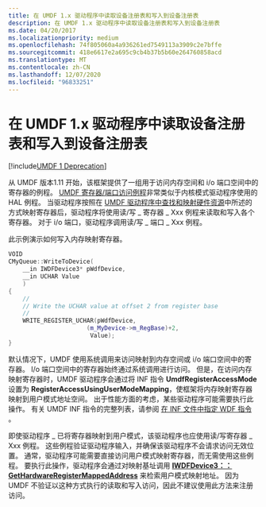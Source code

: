 ```yaml
---
title: 在 UMDF 1.x 驱动程序中读取设备注册表和写入到设备注册表
description: 在 UMDF 1.x 驱动程序中读取设备注册表和写入到设备注册表
ms.date: 04/20/2017
ms.localizationpriority: medium
ms.openlocfilehash: 74f805060a4a936261ed7549113a3909c2e7bffe
ms.sourcegitcommit: 418e6617e2a695c9cb4b37b5b60e264760858acd
ms.translationtype: MT
ms.contentlocale: zh-CN
ms.lasthandoff: 12/07/2020
ms.locfileid: "96833251"
---
```

# <a name="reading-and-writing-to-device-registers-in-umdf-1x-drivers"></a>在 UMDF 1.x 驱动程序中读取设备注册表和写入到设备注册表


[!include[UMDF 1 Deprecation](../includes/umdf-1-deprecation.md)]

从 UMDF 版本1.11 开始，该框架提供了一组用于访问内存空间和 i/o 端口空间中的寄存器的例程。 [UMDF 寄存器/端口访问例程](/windows-hardware/drivers/ddi/wudfddi/)非常类似于内核模式驱动程序使用的 HAL 例程。 当驱动程序按照在 [UMDF 驱动程序中查找和映射硬件资源](./finding-and-mapping-hardware-resources-in-umdf-1-x-drivers.md)中所述的方式映射寄存器后，驱动程序将使用读/写 \_ 寄存器 \_ Xxx 例程来读取和写入各个寄存器。 对于 i/o 端口，驱动程序调用读/写 \_ 端口 \_ Xxx 例程。

此示例演示如何写入内存映射寄存器。

```cpp
VOID
CMyQueue::WriteToDevice(
    __in IWDFDevice3* pWdfDevice,
    __in UCHAR Value
    )
{
    //
    // Write the UCHAR value at offset 2 from register base
    //
    WRITE_REGISTER_UCHAR(pWdfDevice, 
                      (m_MyDevice->m_RegBase)+2, 
                       Value);
}
```

默认情况下，UMDF 使用系统调用来访问映射到内存空间或 i/o 端口空间中的寄存器。 I/o 端口空间中的寄存器始终通过系统调用进行访问。 但是，在访问内存映射寄存器时，UMDF 驱动程序会通过将 INF 指令 **UmdfRegisterAccessMode** 设置为 **RegisterAccessUsingUserModeMapping**，使框架将内存映射寄存器映射到用户模式地址空间。 出于性能方面的考虑，某些驱动程序可能需要执行此操作。 有关 UMDF INF 指令的完整列表，请参阅 [在 INF 文件中指定 WDF 指令](specifying-wdf-directives-in-inf-files.md) 。

即使驱动程序 \_ 已将寄存器映射到用户模式，该驱动程序也应使用读/写寄存器 \_ Xxx 例程。 这些例程验证驱动程序输入，并确保该驱动程序不会请求访问无效位置。 通常，驱动程序可能需要直接访问用户模式映射寄存器，而无需使用这些例程。 要执行此操作，驱动程序会通过对映射基址调用 [**IWDFDevice3：： GetHardwareRegisterMappedAddress**](/windows-hardware/drivers/ddi/wudfddi/nf-wudfddi-iwdfdevice3-gethardwareregistermappedaddress) 来检索用户模式映射地址。 因为 UMDF 不验证以这种方式执行的读取和写入访问，因此不建议使用此方法来注册访问。

 

